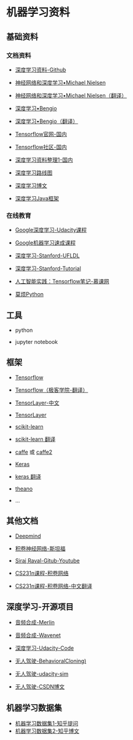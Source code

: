 # 机器学习资料

## 基础资料

### 文档资料

* [深度学习资料-Github](https://github.com/ChristosChristofidis/awesome-deep-learning)

* [神经网络和深度学习•Michael Nielsen](http://neuralnetworksanddeeplearning.com/)

* [神经网络和深度学习•Michael Nielsen（翻译）](https://www.gitbook.com/book/hit-scir/neural-networks-and-deep-learning-zh_cn/details)

* [深度学习•Bengio](http://www.deeplearningbook.org/)

* [深度学习•Bengio（翻译）](https://github.com/exacity/deeplearningbook-chinese)

* [Tensorflow官网-国内](https://tensorflow.google.cn/)

* [Tensorflow社区-国内](https://www.tensorflowers.cn/)

* [深度学习资料整理1-国内](https://devopen.club/ai/)

* [深度学习路线图](https://github.com/floodsung/Deep-Learning-Papers-Reading-Roadmap)

* [深度学习博文](http://colah.github.io/)

* [深度学习Java框架](https://deeplearning4j.org/cn/)

 
### 在线教育

* [Google深度学习-Udacity课程](https://cn.udacity.com/course/deep-learning--ud730)

* [Google机器学习速成课程](https://developers.google.cn/machine-learning/crash-course/)

* [深度学习-Stanford-UFLDL](http://ufldl.stanford.edu/wiki/index.php/UFLDL%E6%95%99%E7%A8%8B)

* [深度学习-Stanford-Tutorial](http://deeplearning.stanford.edu/tutorial/)

* [人工智能实践：Tensorflow笔记-慕课网](https://www.icourse163.org/learn/PKU-1002536002?tid=1002700003)

* [莫烦Python](https://morvanzhou.github.io/)


## 工具

* python

* jupyter notebook

## 框架


* [Tensorflow](https://tensorflow.google.cn/)

* [Tensorflow（极客学院-翻译）](http://wiki.jikexueyuan.com/project/tensorflow-zh/)

* [TensorLayer-中文](http://tensorlayercn.readthedocs.io/zh/latest/)

* [TensorLayer](http://tensorlayer.readthedocs.io/en/latest/)

* [scikit-learn](https://github.com/scikit-learn/scikit-learn)

* [scikit-learn 翻译](http://sklearn.apachecn.org)

* [caffe](http://caffe.berkeleyvision.org/) 或 [caffe2](https://caffe2.ai/)

* [Keras](https://keras.io/)

* [keras 翻译](https://keras-cn.readthedocs.io/en/latest/)

* [theano](http://deeplearning.net/software/theano/)

* ...

## 其他文档

 * [Deepmind](https://deepmind.com/)

 * [积卷神经网络-斯坦福](http://cs231n.github.io/neural-networks-3/)

 * [Siraj Raval-Gitub-Youtube](https://github.com/llSourcell)

 * [CS231n课程-积卷网络](https://cs231n.github.io/convolutional-networks/)

 * [CS231n课程-积卷网络-中文翻译](https://zhuanlan.zhihu.com/p/22038289?refer=intelligentunit)
## 深度学习-开源项目

* [音频合成-Merlin](https://github.com/CSTR-Edinburgh/merlin)

* [音频合成-Wavenet](https://github.com/ibab/tensorflow-wavenet)

* [深度学习-Udacity-Code](https://github.com/udacity/deep-learning)

* [无人驾驶-BehavioralCloning)](https://github.com/upul/Behavioral-Cloning)

* [无人驾驶-udacity-sim](https://github.com/udacity/self-driving-car-sim)

* [无人驾驶-CSDN博文](https://blog.csdn.net/pengdali/article/details/79185757)

## 机器学习数据集

* [机器学习数据集1-知乎提问](https://www.zhihu.com/question/63383992)
* [机器学习数据集2-知乎博文](https://zhuanlan.zhihu.com/p/25138563)